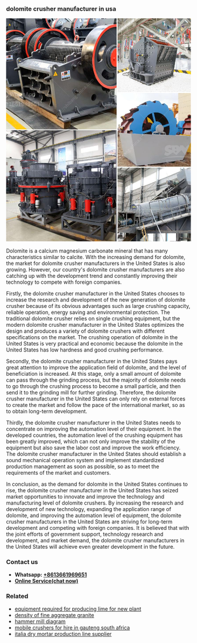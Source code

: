 <h3>dolomite crusher manufacturer in usa</h3><img src='1702260258.jpg' alt=''><p>Dolomite is a calcium magnesium carbonate mineral that has many characteristics similar to calcite. With the increasing demand for dolomite, the market for dolomite crusher manufacturers in the United States is also growing. However, our country's dolomite crusher manufacturers are also catching up with the development trend and constantly improving their technology to compete with foreign companies.</p><p>Firstly, the dolomite crusher manufacturer in the United States chooses to increase the research and development of the new generation of dolomite crusher because of its obvious advantages such as large crushing capacity, reliable operation, energy saving and environmental protection. The traditional dolomite crusher relies on single crushing equipment, but the modern dolomite crusher manufacturer in the United States optimizes the design and produces a variety of dolomite crushers with different specifications on the market. The crushing operation of dolomite in the United States is very practical and economic because the dolomite in the United States has low hardness and good crushing performance.</p><p>Secondly, the dolomite crusher manufacturer in the United States pays great attention to improve the application field of dolomite, and the level of beneficiation is increased. At this stage, only a small amount of dolomite can pass through the grinding process, but the majority of dolomite needs to go through the crushing process to become a small particle, and then send it to the grinding mill for further grinding. Therefore, the dolomite crusher manufacturer in the United States can only rely on external forces to create the market and follow the pace of the international market, so as to obtain long-term development.</p><p>Thirdly, the dolomite crusher manufacturer in the United States needs to concentrate on improving the automation level of their equipment. In the developed countries, the automation level of the crushing equipment has been greatly improved, which can not only improve the stability of the equipment but also save the labor cost and improve the work efficiency. The dolomite crusher manufacturer in the United States should establish a sound mechanical operation system and implement standardized production management as soon as possible, so as to meet the requirements of the market and customers.</p><p>In conclusion, as the demand for dolomite in the United States continues to rise, the dolomite crusher manufacturer in the United States has seized market opportunities to innovate and improve the technology and manufacturing level of dolomite crushers. By increasing the research and development of new technology, expanding the application range of dolomite, and improving the automation level of equipment, the dolomite crusher manufacturers in the United States are striving for long-term development and competing with foreign companies. It is believed that with the joint efforts of government support, technology research and development, and market demand, the dolomite crusher manufacturers in the United States will achieve even greater development in the future.</p><h3>Contact us</h3><ul><li><strong>Whatsapp:&nbsp;<a href="https://wa.me/8613661969651">+8613661969651</a></strong></li><li><a href="https://swt.shibang-china.com/?git&amp;zhl&amp;dolomite crusher manufacturer in usa"><strong>Online Service(chat now)</strong></a></li></ul><h3>Related</h3><ul><li><a href='equipment required for producing lime for new plant.md'>equipment required for producing lime for new plant</a></li><li><a href='density of fine aggregate granite.md'>density of fine aggregate granite</a></li><li><a href='hammer mill diagram.md'>hammer mill diagram</a></li><li><a href='mobile crushers for hire in gauteng south africa.md'>mobile crushers for hire in gauteng south africa</a></li><li><a href='italia dry mortar production line supplier.md'>italia dry mortar production line supplier</a></li></ul>